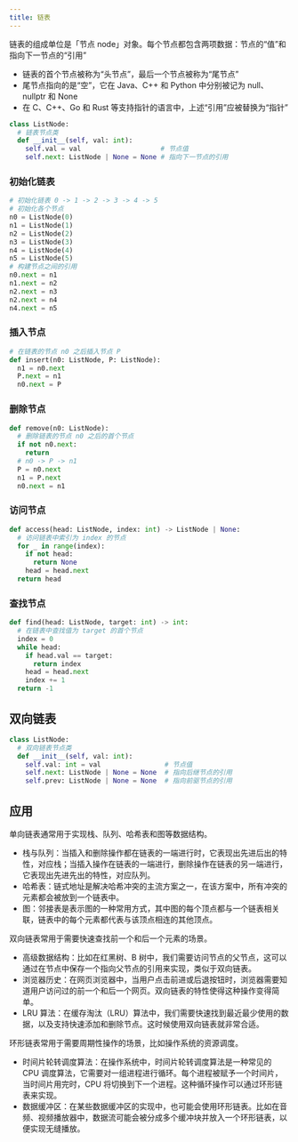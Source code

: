 ```yaml
---
title: 链表
---
```


链表的组成单位是「节点 node」对象。每个节点都包含两项数据：节点的“值”和指向下一节点的“引用”
- 链表的首个节点被称为“头节点”，最后一个节点被称为“尾节点”
- 尾节点指向的是“空”，它在 Java、C++ 和 Python 中分别被记为 null、nullptr 和 None
- 在 C、C++、Go 和 Rust 等支持指针的语言中，上述“引用”应被替换为“指针”

```python
class ListNode:
  # 链表节点类
  def __init__(self, val: int):
    self.val = val                    # 节点值
    self.next: ListNode | None = None # 指向下一节点的引用    
```

### 初始化链表

```python
# 初始化链表 0 -> 1 -> 2 -> 3 -> 4 -> 5
# 初始化各个节点
n0 = ListNode(0)
n1 = ListNode(1)
n2 = ListNode(2)
n3 = ListNode(3)
n4 = ListNode(4)
n5 = ListNode(5)
# 构建节点之间的引用
n0.next = n1
n1.next = n2
n2.next = n3
n2.next = n4
n4.next = n5
```

### 插入节点

```python
# 在链表的节点 n0 之后插入节点 P
def insert(n0: ListNode, P: ListNode):
  n1 = n0.next
  P.next = n1
  n0.next = P
```

### 删除节点

```python
def remove(n0: ListNode):
  # 删除链表的节点 n0 之后的首个节点
  if not n0.next:
    return
  # n0 -> P -> n1
  P = n0.next
  n1 = P.next
  n0.next = n1
```

### 访问节点
```python
def access(head: ListNode, index: int) -> ListNode | None:
  # 访问链表中索引为 index 的节点
  for _ in range(index):
    if not head:
      return None
    head = head.next
  return head
```

### 查找节点

```python
def find(head: ListNode, target: int) -> int:
  # 在链表中查找值为 target 的首个节点
  index = 0
  while head:
    if head.val == target:
      return index
    head = head.next
    index += 1
  return -1
```

## 双向链表

```python
class ListNode:
  # 双向链表节点类
  def __init__(self, val: int):
    self.val: int = val                # 节点值
    self.next: ListNode | None = None  # 指向后继节点的引用
    self.prev: ListNode | None = None  # 指向前驱节点的引用
```

## 应用

单向链表通常用于实现栈、队列、哈希表和图等数据结构。

- 栈与队列：当插入和删除操作都在链表的一端进行时，它表现出先进后出的特性，对应栈；当插入操作在链表的一端进行，删除操作在链表的另一端进行，它表现出先进先出的特性，对应队列。
- 哈希表：链式地址是解决哈希冲突的主流方案之一，在该方案中，所有冲突的元素都会被放到一个链表中。
- 图：邻接表是表示图的一种常用方式，其中图的每个顶点都与一个链表相关联，链表中的每个元素都代表与该顶点相连的其他顶点。

双向链表常用于需要快速查找前一个和后一个元素的场景。

- 高级数据结构：比如在红黑树、B 树中，我们需要访问节点的父节点，这可以通过在节点中保存一个指向父节点的引用来实现，类似于双向链表。
- 浏览器历史：在网页浏览器中，当用户点击前进或后退按钮时，浏览器需要知道用户访问过的前一个和后一个网页。双向链表的特性使得这种操作变得简单。
- LRU 算法：在缓存淘汰（LRU）算法中，我们需要快速找到最近最少使用的数据，以及支持快速添加和删除节点。这时候使用双向链表就非常合适。

环形链表常用于需要周期性操作的场景，比如操作系统的资源调度。

- 时间片轮转调度算法：在操作系统中，时间片轮转调度算法是一种常见的 CPU 调度算法，它需要对一组进程进行循环。每个进程被赋予一个时间片，当时间片用完时，CPU 将切换到下一个进程。这种循环操作可以通过环形链表来实现。
- 数据缓冲区：在某些数据缓冲区的实现中，也可能会使用环形链表。比如在音频、视频播放器中，数据流可能会被分成多个缓冲块并放入一个环形链表，以便实现无缝播放。
